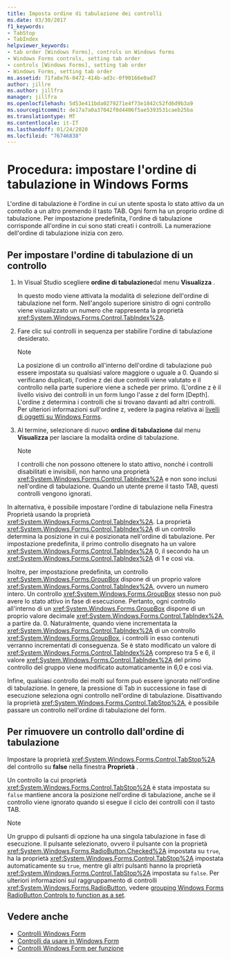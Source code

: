 ```yaml
---
title: Imposta ordine di tabulazione dei controlli
ms.date: 03/30/2017
f1_keywords:
- TabStop
- TabIndex
helpviewer_keywords:
- tab order [Windows Forms], controls on Windows forms
- Windows Forms controls, setting tab order
- controls [Windows Forms], setting tab order
- Windows Forms, setting tab order
ms.assetid: 71fa8e76-0472-414b-ad3c-0f90166e0ad7
author: jillre
ms.author: jillfra
manager: jillfra
ms.openlocfilehash: 5d53e411bda0279271e4f73e1842c52fd6d9b3a9
ms.sourcegitcommit: de17a7a0a37042f0d4406f5ae5393531caeb25ba
ms.translationtype: MT
ms.contentlocale: it-IT
ms.lasthandoff: 01/24/2020
ms.locfileid: "76746838"
---
```

# <a name="how-to-set-the-tab-order-on-windows-forms"></a>Procedura: impostare l'ordine di tabulazione in Windows Forms

L'ordine di tabulazione è l'ordine in cui un utente sposta lo stato attivo da un controllo a un altro premendo il tasto TAB. Ogni form ha un proprio ordine di tabulazione. Per impostazione predefinita, l'ordine di tabulazione corrisponde all'ordine in cui sono stati creati i controlli. La numerazione dell'ordine di tabulazione inizia con zero.

## <a name="to-set-the-tab-order-of-a-control"></a>Per impostare l'ordine di tabulazione di un controllo

1. In Visual Studio scegliere **ordine di tabulazione**dal menu **Visualizza** .

   In questo modo viene attivata la modalità di selezione dell'ordine di tabulazione nel form. Nell'angolo superiore sinistro di ogni controllo viene visualizzato un numero che rappresenta la proprietà <xref:System.Windows.Forms.Control.TabIndex%2A>.

2. Fare clic sui controlli in sequenza per stabilire l'ordine di tabulazione desiderato.

   > [!NOTE]
   > La posizione di un controllo all'interno dell'ordine di tabulazione può essere impostata su qualsiasi valore maggiore o uguale a 0. Quando si verificano duplicati, l'ordine z dei due controlli viene valutato e il controllo nella parte superiore viene a schede per primo. (L'ordine z è il livello visivo dei controlli in un form lungo l'asse z del form [Depth]. L'ordine z determina i controlli che si trovano davanti ad altri controlli. Per ulteriori informazioni sull'ordine z, vedere la pagina relativa ai [livelli di oggetti su Windows Forms](how-to-layer-objects-on-windows-forms.md).

3. Al termine, selezionare di nuovo **ordine di tabulazione** dal menu **Visualizza** per lasciare la modalità ordine di tabulazione.

   > [!NOTE]
   > I controlli che non possono ottenere lo stato attivo, nonché i controlli disabilitati e invisibili, non hanno una proprietà <xref:System.Windows.Forms.Control.TabIndex%2A> e non sono inclusi nell'ordine di tabulazione. Quando un utente preme il tasto TAB, questi controlli vengono ignorati.

In alternativa, è possibile impostare l'ordine di tabulazione nella Finestra Proprietà usando la proprietà <xref:System.Windows.Forms.Control.TabIndex%2A>. La proprietà <xref:System.Windows.Forms.Control.TabIndex%2A> di un controllo determina la posizione in cui è posizionata nell'ordine di tabulazione. Per impostazione predefinita, il primo controllo disegnato ha un valore <xref:System.Windows.Forms.Control.TabIndex%2A> 0, il secondo ha un <xref:System.Windows.Forms.Control.TabIndex%2A> di 1 e così via.

Inoltre, per impostazione predefinita, un controllo <xref:System.Windows.Forms.GroupBox> dispone di un proprio valore <xref:System.Windows.Forms.Control.TabIndex%2A>, ovvero un numero intero. Un controllo <xref:System.Windows.Forms.GroupBox> stesso non può avere lo stato attivo in fase di esecuzione. Pertanto, ogni controllo all'interno di un <xref:System.Windows.Forms.GroupBox> dispone di un proprio valore decimale <xref:System.Windows.Forms.Control.TabIndex%2A>, a partire da. 0. Naturalmente, quando viene incrementata la <xref:System.Windows.Forms.Control.TabIndex%2A> di un controllo <xref:System.Windows.Forms.GroupBox>, i controlli in esso contenuti verranno incrementati di conseguenza. Se è stato modificato un valore di <xref:System.Windows.Forms.Control.TabIndex%2A> compreso tra 5 e 6, il valore <xref:System.Windows.Forms.Control.TabIndex%2A> del primo controllo del gruppo viene modificato automaticamente in 6,0 e così via.

Infine, qualsiasi controllo dei molti sul form può essere ignorato nell'ordine di tabulazione. In genere, la pressione di Tab in successione in fase di esecuzione seleziona ogni controllo nell'ordine di tabulazione. Disattivando la proprietà <xref:System.Windows.Forms.Control.TabStop%2A>, è possibile passare un controllo nell'ordine di tabulazione del form.

## <a name="to-remove-a-control-from-the-tab-order"></a>Per rimuovere un controllo dall'ordine di tabulazione

Impostare la proprietà <xref:System.Windows.Forms.Control.TabStop%2A> del controllo su **false** nella finestra **Proprietà** .

Un controllo la cui proprietà <xref:System.Windows.Forms.Control.TabStop%2A> è stata impostata su `false` mantiene ancora la posizione nell'ordine di tabulazione, anche se il controllo viene ignorato quando si esegue il ciclo dei controlli con il tasto TAB.

> [!NOTE]
> Un gruppo di pulsanti di opzione ha una singola tabulazione in fase di esecuzione. Il pulsante selezionato, ovvero il pulsante con la proprietà <xref:System.Windows.Forms.RadioButton.Checked%2A> impostata su `true`, ha la proprietà <xref:System.Windows.Forms.Control.TabStop%2A> impostata automaticamente su `true`, mentre gli altri pulsanti hanno la proprietà <xref:System.Windows.Forms.Control.TabStop%2A> impostata su `false`. Per ulteriori informazioni sul raggruppamento di controlli <xref:System.Windows.Forms.RadioButton>, vedere [grouping Windows Forms RadioButton Controls to function as a set](how-to-group-windows-forms-radiobutton-controls-to-function-as-a-set.md).

## <a name="see-also"></a>Vedere anche

- [Controlli Windows Form](index.md)
- [Controlli da usare in Windows Form](controls-to-use-on-windows-forms.md)
- [Controlli Windows Form per funzione](windows-forms-controls-by-function.md)
